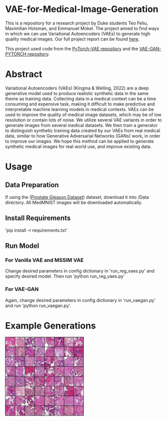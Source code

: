 # VAE-for-Medical-Image-Generation

This is a repository for a research project by Duke students Teo Feliu, Maximilian Holsman, and Emmanuel Mokel. The project aimed to find ways in which we can use Variational Autoencoders (VAEs) to generate high quality medical images. Our full project report can be found [here](https://github.com/maxholsman/VAE-for-Medical-Image-Generation/blob/main/CS_675_Final_Project_Writeup.pdf). 

This project used code from the [PyTorch-VAE repository](https://github.com/AntixK/PyTorch-VAE) and the [VAE-GAN-PYTORCH repository](https://github.com/rishabhd786/VAE-GAN-PYTORCH). 

# Abstract
Variational Autoencoders (VAEs) (Kingma & Welling, 2022) are a deep generative model used to produce realistic synthetic data in the same theme as training data. Collecting data in a medical context can be a time consuming and expensive task, making it difficult to make predictive and interpretable machine learning models in medical contexts. VAEs can be used to improve the quality of medical image datasets, which may be of low resolution or contain lots of noise. We utilize several VAE variants in order to generate images from several medical datasets. We then train a generator to distinguish synthetic training data created by our VAEs from real medical data, similar to how Generative Adversarial Networks (GANs) work, in order to improve our images. We hope this method can be applied to generate synthetic medical images for real world use, and improve
existing data.

# Usage
## Data Preparation
If using the ([Prostate Gleason Dataset](https://github.com/MicheleDamian/prostate-gleason-dataset/tree/master)) dataset, download it into /Data directory. All MedMNIST images will be downloaded automatically. 
## Install Requirements
'pip install -r requirements.txt'
## Run Model
### For Vanilla VAE and MSSIM VAE
Change desired parameters in config dictionary in 'run_reg_vaes.py' and specify desired model. Then run 'python run_reg_vaes.py'
### For VAE-GAN
Again, change desired parameters in config dictionary in 'run_vaegan.py' and run 'python run_vaegan.py'.

# Example Generations
<!-- ### Training Images -->
<!-- ![Training Examples](./examples.png) -->
<!-- <img src='./examples.png' style="width: 75%"></img> -->
<!-- ![Generated Images](./Prostate_VAEGAN.png) -->

<img src="./Prostate_VAEGAN.png" style="width: 50%; margin-left: auto; margin-right: auto;">



